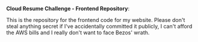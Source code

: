 **Cloud Resume Challenge - Frontend Repository**: 

This is the repository for the frontend code for my website. Please don't steal anything secret if I've accidentally committed it publicly, I can't afford the AWS bills and I really don't want to face Bezos' wrath.
